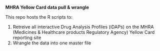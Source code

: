 **MHRA Yellow Card data pull & wrangle**

This repo hosts the R scripts to:
1. Retreive all interactive Drug Analysis Profiles (iDAPs) on the MHRA (Medicines & Healthcare products Regulatory Agency) Yellow Card reporting site
2. Wrangle the data into one master file

